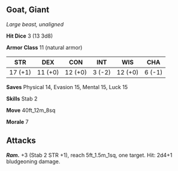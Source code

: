 ## Goat, Giant

*Large beast, unaligned*

**Hit Dice** 3 (13 3d8)

**Armor Class** 11 (natural armor)

| STR     | DEX     | CON     | INT     | WIS     | CHA     |
|---------|---------|---------|---------|---------|---------|
| 17 (+1) | 11 (+0) | 12 (+0) |  3 (-2) | 12 (+0) |  6 (-1) |

**Saves** Physical 14, Evasion 15, Mental 15, Luck 15

**Skills** Stab 2

**Move** 40ft_12m_8sq

**Morale** 7

## Attacks

***Ram.*** +3 (Stab 2 STR +1), reach 5ft_1.5m_1sq, one target. Hit: 2d4+1 bludgeoning damage.

